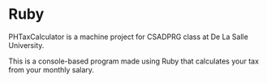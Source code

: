 # Ruby
PHTaxCalculator is a machine project for CSADPRG class at De La Salle University.

This is a console-based program made using Ruby that calculates your tax from your monthly salary.